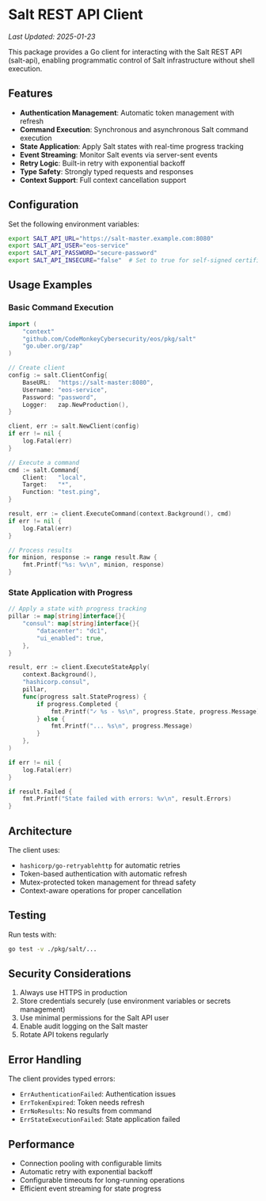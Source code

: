 # Salt REST API Client

*Last Updated: 2025-01-23*

This package provides a Go client for interacting with the Salt REST API (salt-api), enabling programmatic control of Salt infrastructure without shell execution.

## Features

- **Authentication Management**: Automatic token management with refresh
- **Command Execution**: Synchronous and asynchronous Salt command execution
- **State Application**: Apply Salt states with real-time progress tracking
- **Event Streaming**: Monitor Salt events via server-sent events
- **Retry Logic**: Built-in retry with exponential backoff
- **Type Safety**: Strongly typed requests and responses
- **Context Support**: Full context cancellation support

## Configuration

Set the following environment variables:

```bash
export SALT_API_URL="https://salt-master.example.com:8080"
export SALT_API_USER="eos-service"
export SALT_API_PASSWORD="secure-password"
export SALT_API_INSECURE="false"  # Set to true for self-signed certificates in dev
```

## Usage Examples

### Basic Command Execution

```go
import (
    "context"
    "github.com/CodeMonkeyCybersecurity/eos/pkg/salt"
    "go.uber.org/zap"
)

// Create client
config := salt.ClientConfig{
    BaseURL:  "https://salt-master:8080",
    Username: "eos-service",
    Password: "password",
    Logger:   zap.NewProduction(),
}

client, err := salt.NewClient(config)
if err != nil {
    log.Fatal(err)
}

// Execute a command
cmd := salt.Command{
    Client:   "local",
    Target:   "*",
    Function: "test.ping",
}

result, err := client.ExecuteCommand(context.Background(), cmd)
if err != nil {
    log.Fatal(err)
}

// Process results
for minion, response := range result.Raw {
    fmt.Printf("%s: %v\n", minion, response)
}
```

### State Application with Progress

```go
// Apply a state with progress tracking
pillar := map[string]interface{}{
    "consul": map[string]interface{}{
        "datacenter": "dc1",
        "ui_enabled": true,
    },
}

result, err := client.ExecuteStateApply(
    context.Background(),
    "hashicorp.consul",
    pillar,
    func(progress salt.StateProgress) {
        if progress.Completed {
            fmt.Printf("✓ %s - %s\n", progress.State, progress.Message)
        } else {
            fmt.Printf("... %s\n", progress.Message)
        }
    },
)

if err != nil {
    log.Fatal(err)
}

if result.Failed {
    fmt.Printf("State failed with errors: %v\n", result.Errors)
}
```

## Architecture

The client uses:
- `hashicorp/go-retryablehttp` for automatic retries
- Token-based authentication with automatic refresh
- Mutex-protected token management for thread safety
- Context-aware operations for proper cancellation

## Testing

Run tests with:

```bash
go test -v ./pkg/salt/...
```

## Security Considerations

1. Always use HTTPS in production
2. Store credentials securely (use environment variables or secrets management)
3. Use minimal permissions for the Salt API user
4. Enable audit logging on the Salt master
5. Rotate API tokens regularly

## Error Handling

The client provides typed errors:
- `ErrAuthenticationFailed`: Authentication issues
- `ErrTokenExpired`: Token needs refresh
- `ErrNoResults`: No results from command
- `ErrStateExecutionFailed`: State application failed

## Performance

- Connection pooling with configurable limits
- Automatic retry with exponential backoff
- Configurable timeouts for long-running operations
- Efficient event streaming for state progress
